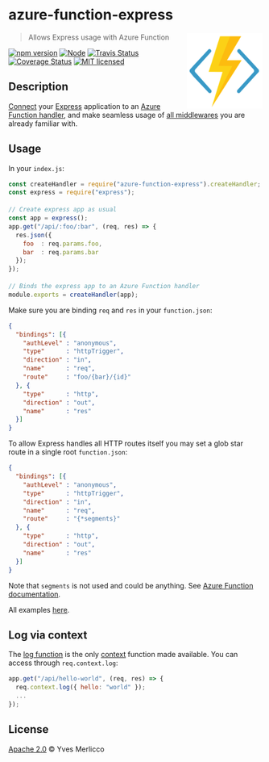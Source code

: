 # azure-function-express

<a href="https://azure.microsoft.com/en-us/services/functions/">
  <img align="right" alt="Function logo" src="docs/media/function.png" title="Function" width="150"/>
</a>

> Allows Express usage with Azure Function

[![npm version](https://img.shields.io/npm/v/azure-function-express.svg)](https://www.npmjs.com/package/azure-function-express)
[![Node](https://img.shields.io/badge/node-v6.11.2-blue.svg)](https://github.com/Azure/azure-webjobs-sdk-script/issues/2036#issuecomment-336942961)
[![Travis Status](https://img.shields.io/travis/yvele/azure-function-express/master.svg?label=travis)](https://travis-ci.org/yvele/azure-function-express)
[![Coverage Status](https://img.shields.io/codecov/c/github/yvele/azure-function-express/master.svg)](https://codecov.io/github/yvele/azure-function-express)
[![MIT licensed](https://img.shields.io/badge/License-Apache%202.0-blue.svg)](LICENSE)

## Description

[Connect](https://github.com/senchalabs/connect) your [Express](https://expressjs.com) application to an [Azure Function handler](https://docs.microsoft.com/en-us/azure/azure-functions/functions-reference-node), and make seamless usage of [all middlewares](http://expressjs.com/en/guide/using-middleware.html) you are already familiar with.

## Usage

In your `index.js`:

```js
const createHandler = require("azure-function-express").createHandler;
const express = require("express");

// Create express app as usual
const app = express();
app.get("/api/:foo/:bar", (req, res) => {
  res.json({
    foo  : req.params.foo,
    bar  : req.params.bar
  });
});

// Binds the express app to an Azure Function handler
module.exports = createHandler(app);
```

Make sure you are binding `req` and `res` in your `function.json`:

```json
{
  "bindings": [{
    "authLevel" : "anonymous",
    "type"      : "httpTrigger",
    "direction" : "in",
    "name"      : "req",
    "route"     : "foo/{bar}/{id}"
  }, {
    "type"      : "http",
    "direction" : "out",
    "name"      : "res"
  }]
}
```

To allow Express handles all HTTP routes itself you may set a glob star route in a single root `function.json`:

```json
{
  "bindings": [{
    "authLevel" : "anonymous",
    "type"      : "httpTrigger",
    "direction" : "in",
    "name"      : "req",
    "route"     : "{*segments}"
  }, {
    "type"      : "http",
    "direction" : "out",
    "name"      : "res"
  }]
}
```

Note that `segments` is not used and could be anything. See [Azure Function documentation](https://github.com/Azure/azure-webjobs-sdk-script/wiki/Http-Functions).

All examples [here](/examples/).

## Log via context

The [log function](https://docs.microsoft.com/en-us/azure/azure-functions/functions-reference-node#writing-trace-output-to-the-console) is the only [context](https://docs.microsoft.com/en-us/azure/azure-functions/functions-reference-node#context-object) function made available. You can access through `req.context.log`:

```js
app.get("/api/hello-world", (req, res) => {
  req.context.log({ hello: "world" });
  ...
});
```

## License

[Apache 2.0](LICENSE) © Yves Merlicco
